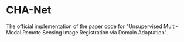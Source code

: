 # CHA-Net
The official implementation of the paper code for "Unsupervised Multi-Modal Remote Sensing Image Registration via Domain Adaptation".
